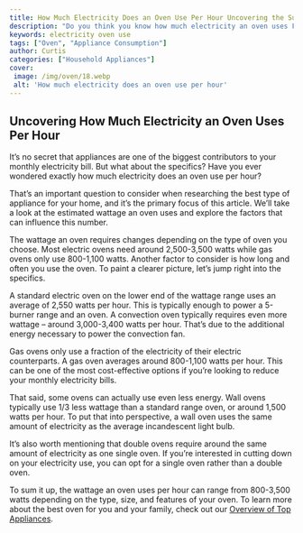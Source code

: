 ```yaml
---
title: How Much Electricity Does an Oven Use Per Hour Uncovering the Surprising Results
description: "Do you think you know how much electricity an oven uses Find out the surprising results in this blog post Learn if your oven is using more electricity than you think"
keywords: electricity oven use
tags: ["Oven", "Appliance Consumption"]
author: Curtis
categories: ["Household Appliances"]
cover: 
 image: /img/oven/18.webp
 alt: 'How much electricity does an oven use per hour'
---
```

## Uncovering How Much Electricity an Oven Uses Per Hour

It’s no secret that appliances are one of the biggest contributors to your monthly electricity bill. But what about the specifics? Have you ever wondered exactly how much electricity does an oven use per hour?

That’s an important question to consider when researching the best type of appliance for your home, and it’s the primary focus of this article. We’ll take a look at the estimated wattage an oven uses and explore the factors that can influence this number.

The wattage an oven requires changes depending on the type of oven you choose. Most electric ovens need around 2,500-3,500 watts while gas ovens only use 800-1,100 watts. Another factor to consider is how long and often you use the oven. To paint a clearer picture, let’s jump right into the specifics.

A standard electric oven on the lower end of the wattage range uses an average of 2,550 watts per hour. This is typically enough to power a 5-burner range and an oven. A convection oven typically requires even more wattage – around 3,000-3,400 watts per hour. That’s due to the additional energy necessary to power the convection fan.

Gas ovens only use a fraction of the electricity of their electric counterparts. A gas oven averages around 800-1,100 watts per hour. This can be one of the most cost-effective options if you’re looking to reduce your monthly electricity bills.

That said, some ovens can actually use even less energy. Wall ovens typically use 1/3 less wattage than a standard range oven, or around 1,500 watts per hour. To put that into perspective, a wall oven uses the same amount of electricity as the average incandescent light bulb.

It’s also worth mentioning that double ovens require around the same amount of electricity as one single oven. If you’re interested in cutting down on your electricity use, you can opt for a single oven rather than a double oven.

To sum it up, the wattage an oven uses per hour can range from 800-3,500 watts depending on the type, size, and features of your oven. To learn more about the best oven for you and your family, check out our [Overview of Top Appliances](./pages/appliance-overview).
